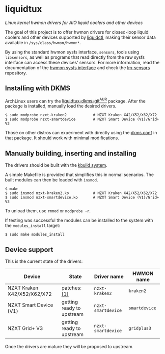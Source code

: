 # liquidtux

_Linux kernel hwmon drivers for AIO liquid coolers and other devices_

The goal of this project is to offer hwmon drivers for closed-loop liquid
coolers and other devices supported by [liquidctl], making their sensor data
available in `/sys/class/hwmon/hwmon*`.

By using the standard hwmon sysfs interface, `sensors`, tools using
`libsensors`, as well as programs that read directly from the raw sysfs
interface can access these devices' sensors.  For more information, read the
documentation of the [hwmon sysfs interface] and check the [lm-sensors]
repository.

## Installing with DKMS

ArchLinux users can try the
[liquidtux-dkms-git<sup>AUR</sup>][liquidtux-dkms-git-aur]
package.  After the package is installed, manually load the desired drivers.

```
$ sudo modprobe nzxt-kraken2            # NZXT Kraken X42/X52/X62/X72
$ sudo modprobe nzxt-smartdevice        # NZXT Smart Device (V1)/Grid+ V3
```

Those on other distros can experiment with directly using the [dkms.conf] in
that package.  It should work with minimal modifications.

## Manually building, inserting and installing

The drivers should be built with the [kbuild system].

A simple Makefile is provided that simplifies this in normal scenarios.  The
built modules can then be loaded with `insmod`.

```
$ make
$ sudo insmod nzxt-kraken2.ko           # NZXT Kraken X42/X52/X62/X72
$ sudo insmod nzxt-smartdevice.ko       # NZXT Smart Device (V1)/Grid+ V3
```

To unload them, use `rmmod` or `modprobe -r`.

If testing was successful the modules can be installed to the system with the
`modules_install` target:

```
$ sudo make modules_install
```

## Device support

This is the current state of the drivers:

| Device | State | Driver name | HWMON name |
| --- | --- | --- | --- |
| NZXT Kraken X42/X52/X62/X72 | patches: [[1]][p-kraken2-v2] | `nzxt-kraken2` | `kraken2` |
| NZXT Smart Device (V1) | getting ready to upstream | `nzxt-smartdevice` | `smartdevice` |
| NZXT Grid+ V3 | getting ready to upstream | `nzxt-smartdevice` | `gridplus3` |

Once the drivers are mature they will be proposed to upstream.

[dkms.conf]: https://aur.archlinux.org/cgit/aur.git/tree/dkms.conf?h=liquidtux-dkms-git
[hwmon sysfs interface]: https://www.kernel.org/doc/Documentation/hwmon/sysfs-interface
[kbuild system]: https://github.com/torvalds/linux/blob/master/Documentation/kbuild/modules.txt
[liquidctl]: https://github.com/jonasmalacofilho/liquidctl
[liquidtux-dkms-git-aur]: https://aur.archlinux.org/packages/liquidtux-dkms-git/
[lm-sensors]: https://github.com/lm-sensors/lm-sensors
[p-kraken2-v2]: https://patchwork.kernel.org/project/linux-hwmon/patch/20210319045544.416138-1-jonas@protocubo.io/
